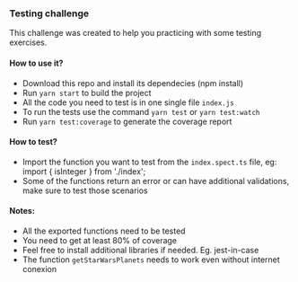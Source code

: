 ### Testing challenge
This challenge was created to help you practicing with some testing exercises.

#### How to use it?
- Download this repo and install its dependecies (npm install)
- Run `yarn start` to build the project
- All the code you need to test is in one single file `index.js`
- To run the tests use the command `yarn test` or `yarn test:watch`
- Run `yarn test:coverage` to generate the coverage report

#### How to test?
- Import the function you want to test from the `index.spect.ts` file, eg: import { isInteger } from './index';
- Some of the functions return an error or can have additional validations, make sure to test those scenarios

#### Notes:
- All the exported functions need to be tested
- You need to get at least 80% of coverage
- Feel free to install additional libraries if needed. Eg. jest-in-case
- The function `getStarWarsPlanets` needs to work even without internet conexion